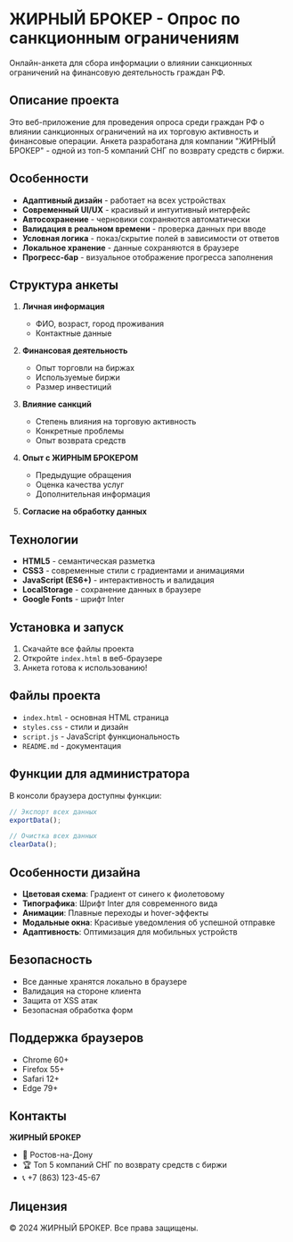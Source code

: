 # ЖИРНЫЙ БРОКЕР - Опрос по санкционным ограничениям

Онлайн-анкета для сбора информации о влиянии санкционных ограничений на финансовую деятельность граждан РФ.

## Описание проекта

Это веб-приложение для проведения опроса среди граждан РФ о влиянии санкционных ограничений на их торговую активность и финансовые операции. Анкета разработана для компании "ЖИРНЫЙ БРОКЕР" - одной из топ-5 компаний СНГ по возврату средств с биржи.

## Особенности

- **Адаптивный дизайн** - работает на всех устройствах
- **Современный UI/UX** - красивый и интуитивный интерфейс
- **Автосохранение** - черновики сохраняются автоматически
- **Валидация в реальном времени** - проверка данных при вводе
- **Условная логика** - показ/скрытие полей в зависимости от ответов
- **Локальное хранение** - данные сохраняются в браузере
- **Прогресс-бар** - визуальное отображение прогресса заполнения

## Структура анкеты

1. **Личная информация**
   - ФИО, возраст, город проживания
   - Контактные данные

2. **Финансовая деятельность**
   - Опыт торговли на биржах
   - Используемые биржи
   - Размер инвестиций

3. **Влияние санкций**
   - Степень влияния на торговую активность
   - Конкретные проблемы
   - Опыт возврата средств

4. **Опыт с ЖИРНЫМ БРОКЕРОМ**
   - Предыдущие обращения
   - Оценка качества услуг
   - Дополнительная информация

5. **Согласие на обработку данных**

## Технологии

- **HTML5** - семантическая разметка
- **CSS3** - современные стили с градиентами и анимациями
- **JavaScript (ES6+)** - интерактивность и валидация
- **LocalStorage** - сохранение данных в браузере
- **Google Fonts** - шрифт Inter

## Установка и запуск

1. Скачайте все файлы проекта
2. Откройте `index.html` в веб-браузере
3. Анкета готова к использованию!

## Файлы проекта

- `index.html` - основная HTML страница
- `styles.css` - стили и дизайн
- `script.js` - JavaScript функциональность
- `README.md` - документация

## Функции для администратора

В консоли браузера доступны функции:

```javascript
// Экспорт всех данных
exportData();

// Очистка всех данных
clearData();
```

## Особенности дизайна

- **Цветовая схема**: Градиент от синего к фиолетовому
- **Типографика**: Шрифт Inter для современного вида
- **Анимации**: Плавные переходы и hover-эффекты
- **Модальные окна**: Красивые уведомления об успешной отправке
- **Адаптивность**: Оптимизация для мобильных устройств

## Безопасность

- Все данные хранятся локально в браузере
- Валидация на стороне клиента
- Защита от XSS атак
- Безопасная обработка форм

## Поддержка браузеров

- Chrome 60+
- Firefox 55+
- Safari 12+
- Edge 79+

## Контакты

**ЖИРНЫЙ БРОКЕР**
- 📍 Ростов-на-Дону
- 🏆 Топ 5 компаний СНГ по возврату средств с биржи
- 📞 +7 (863) 123-45-67

## Лицензия

© 2024 ЖИРНЫЙ БРОКЕР. Все права защищены.